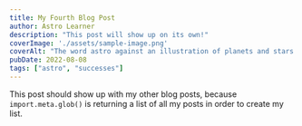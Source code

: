 ```yaml
---
title: My Fourth Blog Post
author: Astro Learner
description: "This post will show up on its own!"
coverImage: './assets/sample-image.png'
coverAlt: "The word astro against an illustration of planets and stars."
pubDate: 2022-08-08
tags: ["astro", "successes"]
---
```

This post should show up with my other blog posts, because `import.meta.glob()` is returning a list of all my posts in order to create my list.